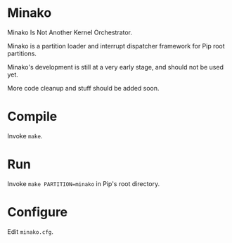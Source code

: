 # Minako

Minako Is Not Another Kernel Orchestrator.

Minako is a partition loader and interrupt dispatcher framework for Pip root partitions.

Minako's development is still at a very early stage, and should not be used yet.

More code cleanup and stuff should be added soon.

# Compile
Invoke `make`.

# Run
Invoke `make PARTITION=minako` in Pip's root directory.

# Configure
Edit `minako.cfg`.

